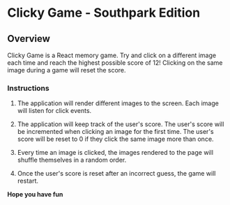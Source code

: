 # Clicky Game - Southpark Edition

## Overview

Clicky Game is a React memory game. Try and click on a different image each time and reach the highest possible score of 12!
Clicking on the same image during a game will reset the score.

### Instructions

1. The application will render different images to the screen. Each image will listen for click events.

2. The application will keep track of the user's score. The user's score will be incremented when clicking an image for the first time. The user's score will be reset to 0 if they click the same image more than once.

3. Every time an image is clicked, the images rendered to the page will shuffle themselves in a random order.

4. Once the user's score is reset after an incorrect guess, the game will restart.

**Hope you have fun**